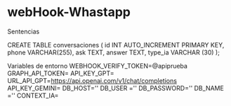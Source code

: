 ﻿# webHook-Whastapp


Sentencias

CREATE TABLE conversaciones (
    id INT AUTO_INCREMENT PRIMARY KEY,
    phone VARCHAR(255),
    ask TEXT,
    answer TEXT,
    type_ia VARCHAR (30)
);

Variables de entorno 
WEBHOOK_VERIFY_TOKEN=@apiprueba
GRAPH_API_TOKEN=
API_KEY_GPT=
URL_API_GPT=https://api.openai.com/v1/chat/completions
API_KEY_GEMINI=
DB_HOST=''
DB_USER =''
DB_PASSWORD=''
DB_NAME =''
CONTEXT_IA=
